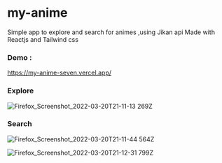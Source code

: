 # my-anime
Simple app to explore and search for animes ,using Jikan api
Made with Reactjs and Tailwind css

### Demo :
https://my-anime-seven.vercel.app/

### Explore

![Firefox_Screenshot_2022-03-20T21-11-13 269Z](https://user-images.githubusercontent.com/77447520/159186205-fa01583e-58f2-4490-aa51-5478e5aa6aad.png)

### Search

![Firefox_Screenshot_2022-03-20T21-11-44 564Z](https://user-images.githubusercontent.com/77447520/159186219-7bf6b40c-4939-4876-b48c-c8ee9fd603d5.png)


![Firefox_Screenshot_2022-03-20T21-12-31 799Z](https://user-images.githubusercontent.com/77447520/159186237-a6c95dba-24c5-47d9-a324-e19e8e1e3890.png)
